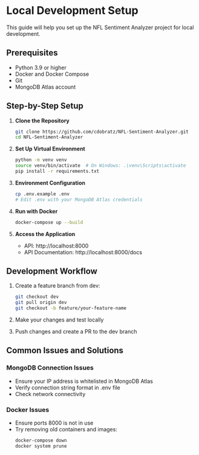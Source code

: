 # Local Development Setup

This guide will help you set up the NFL Sentiment Analyzer project for local development.

## Prerequisites

- Python 3.9 or higher
- Docker and Docker Compose
- Git
- MongoDB Atlas account

## Step-by-Step Setup

1. **Clone the Repository**
   ```bash
   git clone https://github.com/cdobratz/NFL-Sentiment-Analyzer.git
   cd NFL-Sentiment-Analyzer
   ```

2. **Set Up Virtual Environment**
   ```bash
   python -m venv venv
   source venv/bin/activate  # On Windows: .\venv\Scripts\activate
   pip install -r requirements.txt
   ```

3. **Environment Configuration**
   ```bash
   cp .env.example .env
   # Edit .env with your MongoDB Atlas credentials
   ```

4. **Run with Docker**
   ```bash
   docker-compose up --build
   ```

5. **Access the Application**
   - API: http://localhost:8000
   - API Documentation: http://localhost:8000/docs

## Development Workflow

1. Create a feature branch from dev:
   ```bash
   git checkout dev
   git pull origin dev
   git checkout -b feature/your-feature-name
   ```

2. Make your changes and test locally

3. Push changes and create a PR to the dev branch

## Common Issues and Solutions

### MongoDB Connection Issues
- Ensure your IP address is whitelisted in MongoDB Atlas
- Verify connection string format in .env file
- Check network connectivity

### Docker Issues
- Ensure ports 8000 is not in use
- Try removing old containers and images:
  ```bash
  docker-compose down
  docker system prune
  ```
